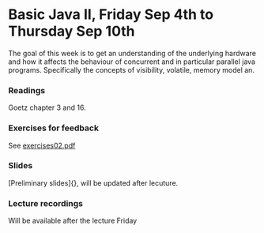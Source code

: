 # Basic Java II, Friday Sep 4th to Thursday Sep 10th

The goal of this week is to get an understanding of the underlying hardware and how it affects the behaviour of concurrent and in particular parallel java programs. Specifically the concepts of visibility, volatile, memory model an.

### Readings
Goetz chapter 3 and 16.

### Exercises for feedback

See [exercises02.pdf](exercises02.pdf)

### Slides
[Preliminary slides]{}, will be updated after lecuture.

### Lecture recordings
Will be available after the lecture Friday
